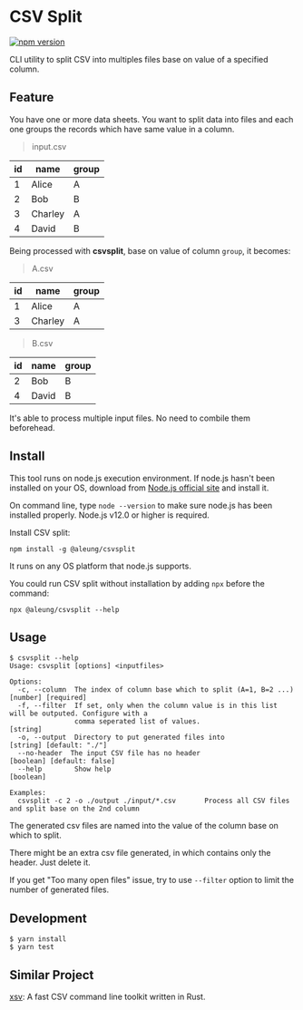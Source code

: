 # CSV Split

[![npm version](https://img.shields.io/npm/v/@aleung/csvsplit.svg?maxAge=2592000)](https://www.npmjs.com/package/@aleung/csvsplit)

CLI utility to split CSV into multiples files base on value of a specified column.

## Feature

You have one or more data sheets. You want to split data into files and each one groups the records which have same value in a column.

> input.csv

| id | name | group |
|----|------|-------|
| 1  | Alice | A    |
| 2  | Bob   | B    |
| 3  | Charley | A  |
| 4  | David | B     |

Being processed with __csvsplit__, base on value of column `group`, it becomes:

> A.csv

| id | name | group |
|----|------|-------|
| 1  | Alice | A    |
| 3  | Charley | A  |

> B.csv

| id | name | group |
|----|------|-------|
| 2  | Bob   | B    |
| 4  | David | B    |

It's able to process multiple input files. No need to combile them beforehead.

## Install

This tool runs on node.js execution environment. If node.js hasn't been
installed on your OS, download from [Node.js official site](https://nodejs.org/en/download/current/)
and install it.

On command line, type `node --version` to make sure node.js has been
installed properly. Node.js v12.0 or higher is required.

Install CSV split:

    npm install -g @aleung/csvsplit

It runs on any OS platform that node.js supports.

You could run CSV split without installation by adding `npx` before the command:

    npx @aleung/csvsplit --help

## Usage

```
$ csvsplit --help
Usage: csvsplit [options] <inputfiles>

Options:
  -c, --column  The index of column base which to split (A=1, B=2 ...)             [number] [required]
  -f, --filter  If set, only when the column value is in this list will be outputed. Configure with a
                comma seperated list of values.                                               [string]
  -o, --output  Directory to put generated files into                         [string] [default: "./"]
  --no-header  The input CSV file has no header                             [boolean] [default: false]
  --help        Show help                                                                    [boolean]

Examples:
  csvsplit -c 2 -o ./output ./input/*.csv       Process all CSV files and split base on the 2nd column
```

The generated csv files are named into the value of the column base on which to split.

There might be an extra csv file generated, in which contains only the header.
Just delete it.

If you get "Too many open files" issue, try to use `--filter` option to limit the number of generated files.

## Development

```
$ yarn install
$ yarn test
```

## Similar Project

[xsv](https://github.com/BurntSushi/xsv): A fast CSV command line toolkit written in Rust.
